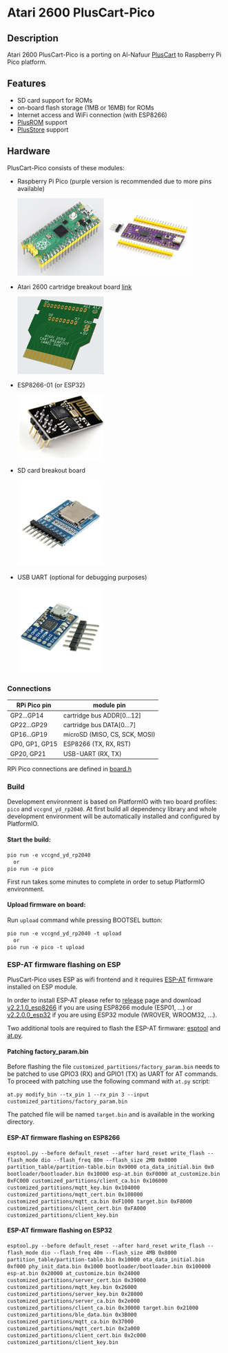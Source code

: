 # Atari 2600 PlusCart-Pico

## Description
Atari 2600 PlusCart-Pico is a porting on Al-Nafuur [PlusCart](https://github.com/Al-Nafuur/United-Carts-of-Atari) to Raspberry Pi Pico platform. 

## Features
- SD card support for ROMs
- on-board flash storage (1MB or 16MB) for ROMs
- Internet access and WiFi connection (with ESP8266)
- [PlusROM](http://pluscart.firmaplus.de/pico/?PlusROM) support
- [PlusStore](https://pcart.firmaplus.de/pico/?PlusStore) support

## Hardware
PlusCart-Pico consists of these modules:
- Raspberry Pi Pico (purple version is recommended due to more pins available)
  
  <img src="https://github.com/gtortone/PlusCart-Pico/blob/main/images/rpi-pico.jpg" height="180" width="200" />
  <img src="https://github.com/gtortone/PlusCart-Pico/blob/main/images/rpi-purple.jpg" height="180" width="200" />

- Atari 2600 cartridge breakout board [link](https://github.com/robinhedwards/UnoCart-2600/tree/master/pcbs/cartridge_slot_breakout)

  <img src="https://github.com/gtortone/PlusCart-Pico/blob/main/images/atari.png" height="180" width="200" />

- ESP8266-01 (or ESP32)

  <img src="https://github.com/gtortone/PlusCart-Pico/blob/main/images/esp8266.jpg" width="200" />
  
- SD card breakout board

  <img src="https://github.com/gtortone/PlusCart-Pico/blob/main/images/microsd.jpg" width="200" />
  
- USB UART (optional for debugging purposes)

  <img src="https://github.com/gtortone/PlusCart-Pico/blob/main/images/usb-uart.jpg" width="200" />

### Connections

| RPi Pico pin | module pin |
| ------------- | ------------- |
| GP2...GP14 | cartridge bus ADDR[0...12] |
| GP22...GP29 | cartridge bus DATA[0...7] |
| GP16...GP19 | microSD (MISO, CS, SCK, MOSI) |
| GP0, GP1, GP15 | ESP8266 (TX, RX, RST) |
| GP20, GP21 | USB-UART (RX, TX) |

RPi Pico connections are defined in [board.h](https://github.com/gtortone/PlusCart-Pico/blob/main/include/board.h) 

### Build

Development environment is based on PlatformIO with two board profiles: `pico` and `vccgnd_yd_rp2040`. At first build all dependency library and whole development environment will be automatically installed and configured by PlatformIO.

#### Start the build:

```
pio run -e vccgnd_yd_rp2040
  or
pio run -e pico
```

First run takes some minutes to complete in order to setup PlatformIO environment.

#### Upload firmware on board:

Run `upload` command while pressing BOOTSEL button:

``` 
pio run -e vccgnd_yd_rp2040 -t upload
  or
pio run -e pico -t upload
```

### ESP-AT firmware flashing on ESP

PlusCart-Pico uses ESP as wifi frontend and it requires [ESP-AT](https://github.com/espressif/esp-at) firmware installed on ESP module.

In order to install ESP-AT please refer to [release](https://github.com/espressif/esp-at/releases) page and download [v2.2.1.0_esp8266](https://github.com/espressif/esp-at/releases/tag/v2.2.1.0_esp8266) if you are using ESP8266 module (ESP01, ...) or [v2.2.0.0_esp32](https://github.com/espressif/esp-at/releases/tag/v2.2.0.0_esp32) if you are using ESP32 module (WROVER, WROOM32, ...).

Two additional tools are required to flash the ESP-AT firmware: [esptool](https://github.com/espressif/esptool) and [at.py](https://raw.githubusercontent.com/espressif/esp-at/113702d9bf0224ed15e873bdc09898e804f4bd28/tools/at.py).

#### Patching factory_param.bin

Before flashing the file `customized_partitions/factory_param.bin` needs to be patched to use GPIO3 (RX) and GPIO1 (TX) as UART for AT commands. To proceed with patching use the following command with `at.py` script:

```
at.py modify_bin --tx_pin 1 --rx_pin 3 --input customized_partitions/factory_param.bin
```

The patched file will be named `target.bin` and is available in the working directory.

#### ESP-AT firmware flashing on ESP8266

```
esptool.py --before default_reset --after hard_reset write_flash --flash_mode dio --flash_freq 80m --flash_size 2MB 0x8000 partition_table/partition-table.bin 0x9000 ota_data_initial.bin 0x0 bootloader/bootloader.bin 0x10000 esp-at.bin 0xF0000 at_customize.bin 0xFC000 customized_partitions/client_ca.bin 0x106000 customized_partitions/mqtt_key.bin 0x104000 customized_partitions/mqtt_cert.bin 0x108000 customized_partitions/mqtt_ca.bin 0xF1000 target.bin 0xF8000 customized_partitions/client_cert.bin 0xFA000 customized_partitions/client_key.bin
```

#### ESP-AT firmware flashing on ESP32

```
esptool.py --before default_reset --after hard_reset write_flash --flash_mode dio --flash_freq 40m --flash_size 4MB 0x8000 partition_table/partition-table.bin 0x10000 ota_data_initial.bin 0xf000 phy_init_data.bin 0x1000 bootloader/bootloader.bin 0x100000 esp-at.bin 0x20000 at_customize.bin 0x24000 customized_partitions/server_cert.bin 0x39000 customized_partitions/mqtt_key.bin 0x26000 customized_partitions/server_key.bin 0x28000 customized_partitions/server_ca.bin 0x2e000 customized_partitions/client_ca.bin 0x30000 target.bin 0x21000 customized_partitions/ble_data.bin 0x3B000 customized_partitions/mqtt_ca.bin 0x37000 customized_partitions/mqtt_cert.bin 0x2a000 customized_partitions/client_cert.bin 0x2c000 customized_partitions/client_key.bin
```


